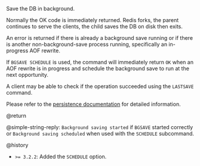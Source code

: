 Save the DB in background.

Normally the OK code is immediately returned. Redis forks, the parent continues
to serve the clients, the child saves the DB on disk then exits.

An error is returned if there is already a background save running or if there
is another non-background-save process running, specifically an in-progress AOF
rewrite.

If `BGSAVE SCHEDULE` is used, the command will immediately return `OK` when an
AOF rewrite is in progress and schedule the background save to run at the next
opportunity.

A client may be able to check if the operation succeeded using the `LASTSAVE`
command.

Please refer to the [persistence documentation][tp] for detailed information.

[tp]: /topics/persistence

@return

@simple-string-reply: `Background saving started` if `BGSAVE` started correctly
or `Background saving scheduled` when used with the `SCHEDULE` subcommand.

@history

- `>= 3.2.2`: Added the `SCHEDULE` option.
